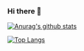 ### Hi there 👋

<!-- git stats -->
[![Anurag's github stats](https://github-readme-stats.vercel.app/api?username=taepd&show_icons=true)](https://github.com/anuraghazra/github-readme-stats)

<!-- lang stats -->
[![Top Langs](https://github-readme-stats.vercel.app/api/top-langs/?username=taepd&layout=compact)](https://github.com/anuraghazra/github-readme-stats)

<!--
**taepd/taepd** is a ✨ _special_ ✨ repository because its `README.md` (this file) appears on your GitHub profile.

Here are some ideas to get you started:

- 🔭 I’m currently working on ...
- 🌱 I’m currently learning ...
- 👯 I’m looking to collaborate on ...
- 🤔 I’m looking for help with ...
- 💬 Ask me about ...
- 📫 How to reach me: ...
- 😄 Pronouns: ...
- ⚡ Fun fact: ...
-->
